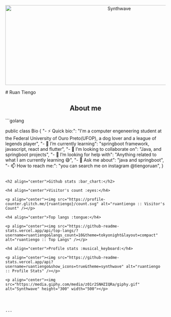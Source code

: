 
<p align="center"><img src="https://media.tenor.com/images/65cc2f520a5dbd816ad050f4a08aec97/tenor.gif" alt="Synthwave" height="250" width="700"></p>
# Ruan Tiengo
<h2 align="center">About me</h2>
```golang

public class Bio {
		"- ⚡ Quick bio:":                    "I'm a computer engeneering student at the Federal University of Ouro Preto(UFOP), a dog lover and a league of legends player",
		"- 🌱 I’m currently learning":        "springboot framework, javascript, react and flutter",
		"- 👯 I’m looking to collaborate on": "Java, and springboot projects",
		"- 🤔 I’m looking for help with":     "Anything related to what I am currently learning 😅",
		"- 💬 Ask me about":                  "java and springboot",
		"- 📫 How to reach me:":              "you can search me on instagram @tiengoruan",
	}
```

<h2 align="center">Github stats :bar_chart:</h2>

<h4 align="center">Visitor's count :eyes:</h4>

<p align="center"><img src="https://profile-counter.glitch.me/{ruantiengo}/count.svg" alt="ruantiengo :: Visitor's Count" /></p>

<h4 align="center">Top langs :tongue:</h4>

<p align="center"><img src="https://github-readme-stats.vercel.app/api/top-langs/?username=ruantiengo&langs_count=10&theme=tokyonight&layout=compact" alt="ruantiengo :: Top Langs" /></p>

<h4 align="center">Profile stats :musical_keyboard:</h4>

<p align="center"><img src="https://github-readme-stats.vercel.app/api?username=ruantiengo&show_icons=true&theme=synthwave" alt="ruantiengo :: Profile Stats" /></p>

<p align="center"><img src="https://media.giphy.com/media/z01r2SNHZIQRa/giphy.gif" alt="Synthwave" height="300" width="500"></p>




---
